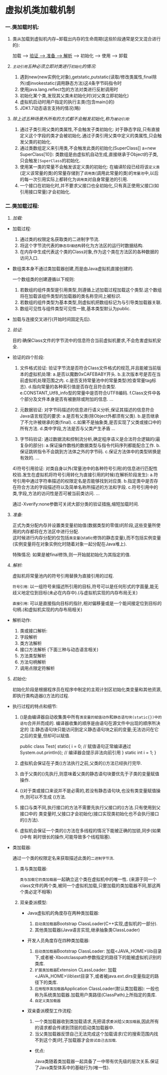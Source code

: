 # 虚拟机类加载机制
					
### 一.类加载时机:
  
1. 类从加载到虚拟机内存~卸载出内存的生命周期(这些阶段通常是交叉混合进行的):

    加载 --> [验证 -->  准备 -->  解析](这部分统称为连接) --> 初始化 --> 使用 --> 卸载
  
2. *`主动引用`五种必须立即对类进行`初始化`的情况:*

    1. 遇到new(new实例化对象),getstatic,putstatic(读取/修改类属性,final除外)或invokestatic(调用静态方法)这4条字节码指令时
    2. 使用java.lang.reflect包的方法对类进行反射调用时
    3. 初始化某个类,发现其父类未初始化时(对父类立即初始化)
    4. 虚拟机启动时用户指定的执行主类(包含main()的)
    5. JDK1.7动态语言支持的情况(略)
  

3. *除上述五种场景外所有的方式都不会触发初始化,称为`被动引用`:*

    1. 通过子类引用父类的类属性,不会触发子类初始化:
      对于静态字段,只有直接定义这个字段的类才会被初始化.通过子类引用父类中定义的类属性,只会触发父类的初始化.
    2. 通过类数组定义来引用类,不会触发此类的初始化(SuperClass[] a=new SuperClass[10]):
      类数组是由虚拟机自动生成,直接继承于Object的子类,只会触发`[SuperClass`的初始化.
    3. 使用某一类的常量不会触发该定义类的初始化:
      在编译阶段已经将该`定义类`(定义该常量的类)的常量存储到了`调用类`(调用此常量的类)的`常量池`中,以后的每一次引用实际上都转化为`调用类`对自身常量池的引用.
    4.  一个接口在初始化时,并不要求父接口也全初始化,只有真正使用父接口(如引用接口常量)才会初始化.



### 二.类加载过程:

1. *加载:*

  + 加载过程:

    1) 通过类的权限定名获取类的二进制字节流.
    2) 将这个字节流代表的`静态存储结构`转化为方法区的运行时数据结构.
    3) 在内存中生成代表这个类的Class对象,作为这个类在方法区的各种数据的访问入口.
      
  + 数组类本身不通过类加载器创建,而是由Java虚拟机直接创建的.

    一个数组类的创建遵循以下规则:

      1) 若数组的组件类型是引用类型,则遵循上述加载过程加载这个类型.这个数组将在加载该组件类型的加载器的类名称空间上被标识.
      2) 若数组的组件类型为基本类型,则虚拟机把数组标记为与引导类加载器关联.
      3) 数组可见性与组件类型可见性一致,基本类型默认为public.
    
  + 加载与连接交叉进行(开始时间固定先后).
  
2. *验证:*

    目的:确保Class文件的字节流中的信息符合当前虚拟机要求,不会危害虚拟机安全.
    
  + 验证的四个阶段:
    
      1) 文件格式验证:
        验证字节流是否符合Class文件格式的规范,并且能被当前版本的虚拟机处理:
          a.是否以魔数0xCAFEBABY开头.
          b.主次版本号是否在当前虚拟机处理范围之内.
          c.是否支持常量池中的常量类型(检查常量tag标志).
          d.指向常量的各种索引值是否存在且符合类型.
          e.CONSTANT_Utf8_info型的常量中是否符合UTF8编码.
          f.Class文件中各个部分及文件本身是否有被删除或附加的信息.
          ...
          
      2) 元数据验证:
        对字节码描述的信息进行语义分析,保证其描述的信息符合Java语言规范的要求:
          a.是否有父类(除Object外都须有父类).
          b.是否继承了不允许被继承的类(final).
          c.如果不是抽象类,是否实现了父类或接口中的所有方法.
      	  d.类中字段,方法是否与父类产生矛盾
      	  ...
      
      3) 字节码验证:
        通过数据流和控制流分析,确定程序语义是合法符合逻辑的(最复杂的部分):
          a.保证操作数栈的数据类型与指令代码序列都能配合工作.
          b.保证跳转指令不会跳到方法体之外的字节码.
          c.保证方法体中的类型转换是有效的.
          ... 
     
      4)符号引用验证:
        对类自身以外(常量池中的各种符号引用)的信息进行匹配性校验.发生在虚拟机将符号引用转化为直接引用的时候(在解析阶段发生):
          a.符号引用中通过字符串描述的权限定名是否能够找到对应类.
          b.指定类中是否存在符合方法的字段描述符以及简单名称所描述的方法和字段.
          c.符号引用中的类,字段,方法的访问性是否可被当前类访问.
          ...
    
    通过-Xverify:none参数可关闭大部分类的验证措施,缩短加载时间.
    

3. *准备:*

    正式为类分配内存并设置类变量初始值(数据类型的零值)的阶段,这些变量所使用的内存都将在方法区中进行分配.<br>
    这时候进行内存分配的仅包括`类变量`(static修饰的静态变量),而不包括实例变量(实例变量将在对象实例化时随着对象一起分配在Java堆上).

    特殊情况: 如果是被final修饰,则一开始就初始化为其指定的值.
  

4. *解析:*

    虚拟机将常量池内的符号引用替换为直接引用的过程.
    
    `符号引用`: 以一组符号来描述所引用的目标,符号可以是任何形式的字面量,能无歧义地定位到目标(未必在内存中).(与虚拟机实现的内存布局无关)
    
    `直接引用`: 可以是直接指向目标的指针,相对偏移量或是一个能间接定位到目标的句柄.(和虚拟机实现的内存布局相关)
    
  + 解析动作:

      1) 类或接口解析:
      2) 字段解析
      3) 类方法解析
      4) 接口方法解析
      (下面三种与动态语言相关)
      5) 方法类型解析
      6) 方法句柄解析
      7) 调用点限定符解析
      
 
  
  
5. *初始化:*

    初始化阶段是根据程序员在程序中制定的主观计划区初始化类变量和其他资源,即执行类构造器<clinit>()方法的过程.
    
  + <clinit>执行过程的特点和细节:
      1) <clinit>()是由编译器自动收集类中所有`类变量的赋值动作`和`静态语句块(static{})中的语句`合并并而成的.
      编译器收集的顺序是由语句在源文件中出现的顺序所决定的
      注:静态语句块只能访问到定义静态语句块之前的变量;无法访问在它之后的变量,但却可以赋值.
      
      		public class Test{
      			static{
      				i = 0;				// 赋值语句正常编译通过
      				System.out.println(i);				// 编译器会提示非法向前引用
      			}
      			static int i = 1;
      		}
      
      2) 虚拟机会保证在子类<clinit>()方法执行之前,父类的<clinit>()方法已经执行完毕.
      
      3) 由于父类的<clinit>()先执行,则意味着父类的静态语句块要优先于子类的变量赋值操作.
      
      4) <clinit>()对于类或接口来说并不是必需的,若没有静态语句块,也没有类变量赋值操作,则可以不生成
      <clinit>()方法.
      
      5) 接口与类不同,执行接口的<clinit>方法不需要先执行父接口的<clinit>()方法.只有使用到父接口中的
      类变量时,父接口才会初始化(接口实现类初始化也不会执行接口的<clinit>()方法).
      
      6) 虚拟机会保证一个类的<clinit>()方法在多线程的情况下能被正确的加锁,同步(如果<clinit>()中有
      耗时很长的操作,可能导致多个线程阻塞).
      
      
      
      
+ 类加载器:

  通过一个类的权限定名来获取描述此类的`二进制字节流`.

  1. 类与类加载器:
    
      `类与加载它的类加载器`一起确立这个类在虚拟机中的唯一性.
    (来源于同一个class文件的两个类,被同一个虚拟机加载,只要加载的类加载器不同,那这两个类必定不相等)
  
  2. 双亲委派模型:
    
      + Java虚拟机的角度存在两种类加载器:

        1) `启动类加载器`Bootstrap ClassLoader(C++实现,虚拟机的一部分).
        2) 其他类加载器(Java语言实现,继承抽象类ClassLoader)
   
      + 开发人员角度存在四种类加载器:

        1) `启动类加载器`Bootstrap ClassLoader:
        加载<JAVA_HOME>\lib目录下,或者被-Xbootclasspath参数指定的路径下的能被虚拟机识别的类库.
        2) `扩展类加载器`Extension CLassLoader:
        加载<JAVA_HOME>\lib\ext目录下,或者被java.ext.dirs变量指定的路径下的类库.
        3) `应用程序类加载器`Application ClassLoader(默认类加载器):
        一般也称为系统类加载器.加载用户类路径(ClassPath)上所指定的类库.
        4) `自定义类加载器`
      
      + 双亲委派模型工作流程:

        1) 一个类加载器收到类加载请求,先把请求`委派`给`父类加载器`,因此所有的请求都会传递到顶层的启动类加载器中.
        2) 当父类加载器反馈自己无法完成这个加载请求(它的搜索范围内找不到这个类)时,子加载器才会`尝试自己去加载`.

        - 优点: 

          Java类随着类加载器一起具备了一中带有优先级的层次关系.保证了Java类型体系中的基础行为(唯一性).
    
  
  
  
